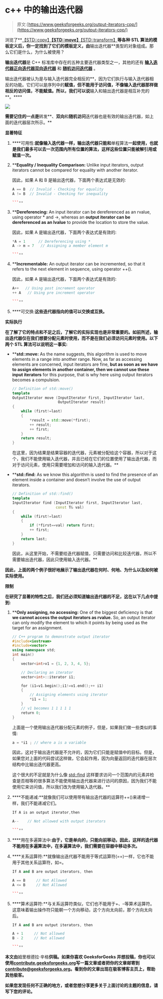 # c++ 中的输出迭代器

> 原文:[https://www.geeksforgeeks.org/output-iterators-cpp/](https://www.geeksforgeeks.org/output-iterators-cpp/)

浏览了**[【STD::copy】](https://www.geeksforgeeks.org/different-methods-copy-c-stl-stdcopy-copy_n-copy_if-copy_backwards/)****[【STD::move】](https://www.geeksforgeeks.org/stdmove-in-c/)****[【STD::transform】](https://www.geeksforgeeks.org/transform-c-stl-perform-operation-elements/)**等各种 STL 算法的模板定义后，你一定找到了它们的模板定义，由**输出迭代器**类型的对象组成。那么它们是什么，为什么被使用？

**输出迭代器**是 C++ 标准库中存在的五种主要迭代器类型之一，其他的还有 **[输入迭代器](https://www.geeksforgeeks.org/input-iterators-in-cpp/)****[正向迭代器](https://www.geeksforgeeks.org/forward-iterators-in-cpp/)****[双向迭代器](https://www.geeksforgeeks.org/bidirectional-iterators-in-cpp/)** 和 **[随机访问迭代器](https://www.geeksforgeeks.org/random-access-iterators-in-cpp/)** 。

输出迭代器被认为是与输入迭代器完全相反的**，因为它们执行与输入迭代器相反的功能。它们可以是序列中的**赋值，但不能用于访问值，不像输入迭代器那样做相反的访问值，不能赋值。所以，我们可以说**输入和输出迭代器是相互补充的**。****

**![](img/4ee94c1e4b4b22bb10c8ac1fb40cf559.png)**

**需要记住的一点是**转发**、**双向**和**随机访问**迭代器也是有效的输出迭代器，如上面的迭代器层次所示。**

****显著特征****

1.  ****可用性:**就像输入迭代器一样，输出迭代器只能和**单程算法**一起使用，也就是我们最多可以去一次范围内所有位置的算法，这样这些位置只能被解引用或赋值一次。**
2.  ****Equality / Inequality Comparison:** Unlike input iterators, output iterators cannot be compared for equality with another iterator.

    因此，如果 A 和 B 是输出迭代器，下面两个表达式是无效的:

    ```cpp
    A == B  // Invalid - Checking for equality
    A != B  // Invalid - Checking for inequality

    ```** 
3.  ****Dereferencing:** An input iterator can be dereferenced as an rvalue, using operator * and ->, whereas an **output iterator can be dereferenced as an lvalue** to provide the location to store the value.

    因此，如果 A 是输出迭代器，下面两个表达式是有效的:

    ```cpp
    *A = 1      // Dereferencing using *
    A -> m = 7   // Assigning a member element m

    ```** 
4.  ****Incrementable:** An output iterator can be incremented, so that it refers to the next element in sequence, using operator ++().

    因此，如果 A 是输出迭代器，下面两个表达式是有效的:

    ```cpp
    A++   // Using post increment operator
    ++ A   // Using pre increment operator

    ```** 
5.  ****可交换:**这些迭代器指向的值可以交换或互换。**

****实际执行****

**在了解了它的特点和不足之后，了解它的实际实现也是非常重要的。如前所述，输出迭代器仅在我们想要分配元素时使用，而不是在我们必须访问元素时使用。以下两个 STL 算法可以说明这一事实:**

*   ****std::move:** As the name suggests, this algorithm is used to move elements in a range into another range. Now, as far as accessing elements are concerned, input iterators are fine, **but as soon as we have to assign elements in another container, then we cannot use these input iterators** for this purpose, that is why here using output iterators becomes a compulsion.

    ```cpp
    // Definition of std::move()
    template 
    OutputIterator move (InputIterator first, InputIterator last,
                         OutputIterator result)
    {
        while (first!=last)
        {
            *result = std::move(*first);
            ++ result;
            ++ first;
        }
        return result;
    }

    ```

    在这里，因为结果是结果容器的迭代器，元素被分配给这个容器，所以对于这个，我们不能使用输入迭代器，并且已经在它们的位置使用了输出迭代器，而对于访问元素，使用只需要增加和访问的输入迭代器。** 
*   ****std::find:** As we know this algorithm is used to find the presence of an element inside a container and doesn’t involve the use of output iterators.

    ```cpp
    // Definition of std::find()
    template 
    InputIterator find (InputIterator first, InputIterator last, 
                        const T& val)
    {
        while (first!=last) 
        {
            if (*first==val) return first;
            ++ first;
        }
        return last;
    }

    ```

    因此，从这里开始，不需要给迭代器赋值，只需要访问和比较迭代器，所以不需要输出迭代器，因此只使用输入迭代器。** 

**因此，上面的两个例子很好地展示了输出迭代器在何时、何地、为什么以及如何被实际使用。**

****限制****

**在研究了显著的特性之后，我们还必须知道输出迭代器的不足，这在以下几点中提到:**

1.  ****Only assigning, no accessing:** One of the biggest deficiency is that **we cannot access the output iterators as rvalue.** So, an output iterator can only modify the element to which it points by being used as the target for an assignment.

    ```cpp
    // C++ program to demonstrate output iterator
    #include<iostream>
    #include<vector>
    using namespace std;
    int main()
    {
        vector<int>v1 = {1, 2, 3, 4, 5};

        // Declaring an iterator
        vector<int>::iterator i1;

        for (i1=v1.begin();i1!=v1.end();++ i1)
        {
            // Assigning elements using iterator
            *i1 = 1;
        }
        // v1 becomes 1 1 1 1 1
        return 0;
    }
    ```

    上面是一个使用输出迭代器分配元素的例子，但是，如果我们做一些类似的事情:

    ```cpp
    a = *i1 ; // where a is a variable

    ```

    因此，这对于输出迭代器是不允许的，因为它们只能是赋值中的目标。但是，如果您对上面的代码尝试这样做，它会起作用，因为向量返回的迭代器在层次结构中比输出迭代器更高。

    这个很大的不足就是为什么像 [std::find](http://contribute.geeksforgeeks.org/stdfind-in-c/) 这样要求访问一个范围内的元素并检查是否相等的很多算法不能使用输出迭代器来进行访问的原因，因为我们不能使用它来访问值，所以我们改为使用输入迭代器。** 
2.  ****不能递减:**就像我们可以使用带有输出迭代器的运算符++()来递增一样，我们不能递减它们。

    ```cpp
    If A is an output iterator,then

    A--    // Not allowed with output iterators

    ```** 
3.  ****用在多遍算法中:**由于，它是单向的，只能向前移动，因此，这样的迭代器不能用在多遍算法中，在多遍算法中，我们需要在容器中移动多次。**
4.  ****关系运算符:**就像输出迭代器不能用于等式运算符(==)一样，它也不能用于其他关系运算符，如=。

    ```cpp
    If A and B are output iterators, then

    A == B     // Not Allowed
    A <= B     // Not Allowed

    ```** 
5.  ****算术运算符:**与关系运算符类似，它们也不能用于+、–等算术运算符。这意味着输出操作符只能朝一个方向移动，这个方向太向前，那个方向太向后。

    ```cpp
    If A and B are output iterators, then

    A + 1     // Not allowed
    B - 2     // Not allowed

    ```** 

**本文由**姆里根德拉·辛格**供稿。如果你喜欢 GeeksforGeeks 并想投稿，你也可以使用[contribute.geeksforgeeks.org](http://www.contribute.geeksforgeeks.org)写一篇文章或者把你的文章邮寄到 contribute@geeksforgeeks.org。看到你的文章出现在极客博客主页上，帮助其他极客。**

**如果您发现任何不正确的地方，或者您想分享更多关于上面讨论的主题的信息，请写下您的评论。**